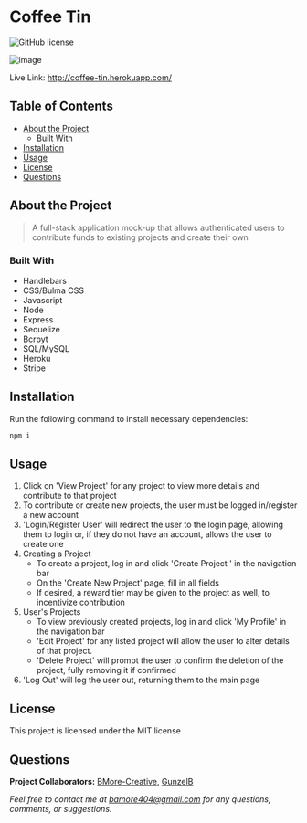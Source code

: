 # Coffee Tin
  ![GitHub license](https://img.shields.io/badge/license-MIT-blue.svg) 

![image](https://user-images.githubusercontent.com/80925456/132935423-f38614dd-42c1-4e5b-b52d-73ae1719ea29.png)

Live Link: http://coffee-tin.herokuapp.com/

## Table of Contents

- [About the Project](#about-the-project)
  - [Built With](#built-with) 
- [Installation](#installation)
- [Usage](#usage)
- [License](#license)
- [Questions](#questions)

## About the Project

>A full-stack application mock-up that allows authenticated users to contribute funds to existing projects and create their own

### Built With
- Handlebars 
- CSS/Bulma CSS 
- Javascript 
- Node 
- Express 
- Sequelize 
- Bcrpyt 
- SQL/MySQL 
- Heroku 
- Stripe

## Installation

Run the following command to install necessary dependencies:

```javascript
npm i
```

## Usage

1. Click on 'View Project' for any project to view more details and contribute to that project 
2. To contribute or create new projects, the user must be logged in/register a new account
3. 'Login/Register User' will redirect the user to the login page, allowing them to login or, if they do not have an account, allows the user to create one
4. Creating a Project 
    - To create a project, log in and click 'Create Project ' in the navigation bar
    - On the 'Create New Project' page, fill in all fields
    - If desired, a reward tier may be given to the project as well, to incentivize contribution
5. User's Projects 
    - To view previously created projects, log in and click 'My Profile' in the navigation bar 
    - 'Edit Project' for any listed project will allow the user to alter details of that project. 
    - 'Delete Project' will prompt the user to confirm the deletion of the project, fully removing it if confirmed
6. 'Log Out' will log the user out, returning them to the main page

## License

This project is licensed under the MIT license

## Questions

**Project Collaborators:** [BMore-Creative](https://github.com/BMore-Creative), [GunzelB](https://github.com/Gunzelb)

*Feel free to contact me at bamore404@gmail.com for any questions, comments, or suggestions.*
